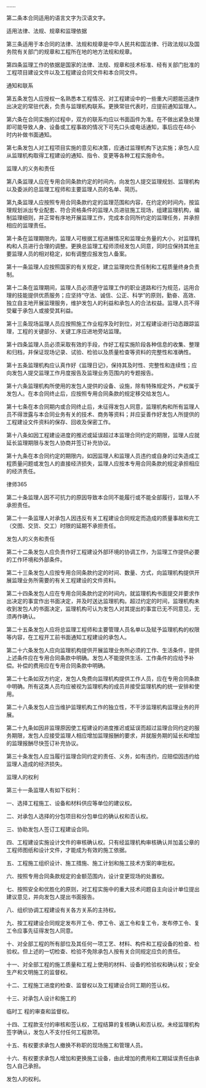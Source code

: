
 ……
 
 第二条本合同适用的语言文字为汉语文字。
 
 适用法律、法规、规章和监理依据
 
 第三条适用于本合同的法律、法规和规章是中华人民共和国法律、行政法规以及国务院有关部门的规章和工程所在地的地方法规和规章。
 
 第四条监理工作的依据是国家的法律、法规、规章和技术标准、经有关部门批准的工程项目建设文件以及工程建设合同文件和本合同文件。
 
 通知和联系
 
 第五条发包人应授权一名熟悉本工程情况、对工程建设中的一些重大问题能迅速作出决定的常驻代表，负责与监理机构联系。更换常驻代表时，应提前通知监理人。
 
 第六条在合同实施的过程中，双方的联系均应以书面函件为准。在不做出紧急处理即可能导致人身、设备或工程事故的情况下可先口头或电话通知，事后应在48小时内补做书面通知。
 
 第七条发包人对工程项目实施的意见和决策，应通过监理机构下达实施；承包人应从监理机构取得工程建设的通知、指令、变更等各种工程实施命令。
 
 监理人的义务和责任
 
 第八条监理人应在专用合同条款约定的时间内，向发包人提交监理规划、监理机构以及委派的总监理工程师和主要监理人员的名单、简历。
 
 第九条监理人应按照专用合同条款约定的监理范围和内容，在约定的时间内，按监理规划派出专业配套、符合资格条件的监理人员进驻施工现场，组建监理机构，编制监理细则，并正常有序地开展监理工作，完成本合同所约定的监理任务，并承担相应的监理责任。
 
 第十条在监理期限内，监理人可根据工程进展情况和监理业务量的大小，对监理机构和人员进行合理的调整。更换总监理工程师须经发包人同意，同时应保持其他主要监理人员的相对稳定，如有调整应报发包人备案。
 
 第十一条监理人应按照国家的有关规定，建立监理岗位责任制和工程质量终身负责制。
 
 第十二条在监理期间，监理人员必须遵守监理工作的职业道路和行为规范，运用合理的技能提供优质服务；应坚持“守法、诚信、公正、科学”的原则，勤奋、高效、独立自主地开展监理服务，维护发包人的利益和承包人的合法权益。监理人员不得受雇于承包人或接受其利益。
 
 第十三条现场监理人员应按照施工作业程序及时到位，对工程建设进行动态跟踪监理，工程的关键部分、关键工序应进地旁站监理。
 
 第十四条监理人员必须采取有效的手段，作好工程实施阶段各种信息的收集、整理和归档，并保证现场记录、试验、检验以及质量检查等资料的完整性和准确性。
 
 第十五条监理机构应认真作好《监理日记》，保持其及时性、完整性和连续性；应向发包人提交监理工作月度报告及监理业务范围内的专题报告。
 
 第十六条监理机构所使用的发包人提供的设备、设施，除有特殊规定外，产权属于发包人。在本合同终止后，应按照专用合同条款的规定移交给发包人。
 
 第十七条在本合同期内或合同终止后，未征得发包人同意，监理机构和所有监理人员不得泄露与本合同业务有关的技术、商务等资料；并应妥善作好发包人所提供的工程建设文件资料的保存、回收及保密工作。
 
 第十八条如因工程建设进度的推迟或延误超过本监理合同约定的期限，监理人应就延长监理期限与发包人协商并签订补充协议。
 
 第十九条在本合同约定的期限内，如因监理人和监理人员违约或自身的过失造成工程质量问题或发包人的直接经济损失，监理人应按本专用合同条款的规定承担相应的经济责任。
 




 
律师365






 第二十条监理人因不可抗力的原因导致本合同不能履行或不能全部履行，监理人不承担责任。

 

 第二十一条监理人对承包人因违反有关工程建设合同规定而造成的质量事故和完工（交图、交货、交工）时限的延期不承担责任。

 

 发包人的义务和责任

 

 第二十二条发包人应负责作好工程建设外部环境的协调工作，为监理工作提供必要的工作环境和外部条件。

 

 第二十三条发包人应按专用合同条款约定的时间、数量、方式，向监理机构提供开展监理业务所需要的有关工程建设的文件资料。

 

 第二十四条发包人应在专用合同条款约定的时间内，就监理机构书面提交并要求作出决定的事宜作出书面决定，并及时送达监理机构。超过约定的时间，监理机构未收到发包人的书面决定，监理机构可认为发包人对其提出的事宜已无不同意见，无须再作确认。

 

 第二十五条发包人应将总监理工程师和主要管理人员名单以及赋予监理机构的权限等内容，在工程开工前书面通知工程建设的承包人。

 

 第二十六条发包人应向监理机构提供开展监理业务所必须的工作、生活条件，提供上述条件应在专用合同条款中明确。发包人不能提供生活、工作条件的应给予补偿。补偿的费用应在专用合同条款中明确。

 

 第二十七条如双方约定，发包人免费向监理机构提供工作人员，应在专用合同条款中明确。所有这类人员均应被视为监理机构的成员并接受监理机构的统一安排和使用。

 

 第二十八条发包人应当维护监理机构工作的独立性，不干涉监理机构监理业务的开展。

 

 第二十九条如因非监理原因使工程建设的进度推迟或延误而超过监理合同约定的服务期限，发包人应接受监理人相应增加监理报酬的要求，并就服务期的延长和增加的监理报酬尽快签订补充协议。

 

 第三十条发包人应当履行监理合同约定的责任、义务，如有违约，应赔偿因违约给监理人造成的经济损失。

 

 监理人的权利

 

 第三十一条监理人有如下权利：

 

 一、选择工程施工、设备和材料供应等单位的建议权。

 

 二、对承包人选择的分包项目和分包单位的确认权和否认权。

 

 三、协助发包人签订工程建设合同。

 

 四、工程建设实施设计文件的审核确认权。只有经监理机构审核确认并加盖公章的工程师图纸和设计文件，才能成为有效的施工依据。

 

 五、工程施工组织设计、施工措施、施工计划和施工技术方案的审批权。

 

 六、按照专用合同条款规定的金额范围内，设计变更现场的处置权。

 

 七、按照安全和优胜化的原则，对工程实施中的重大技术问题自主向设计单位提出建议意见，并向发包人提出书面报告。

 

 八、组织协调工程建设有关各方关系的主持权。

 

 九、按工程建设合同规定发布开工令、停工令、返工令和复工令，发布停工令、复工令应事先征得发包人同意。

 

 十、对全部工程的所有部位及其任何一项工艺、材料、构件和工程设备的检查、检验权。但上述的一切检查、检验不免除承包人按有关合同规定应负的责任。

 

 十一、对全部工程的施工质量和工程上使用的材料、设备的检验权和确认权；安全生产和文明施工的监督权。

 

 十二、工程施工进度的检查、监督权以及工程建设合同工期的签认权。

 

 十三、对承包人设计和施工的

临时工
程的审查和监督权。

 

 十四、工程款支付的审核和签认权，工程结算的复核确认和否认权。未经监理机构签字确认，发包人不支付任何工程款项。

 

 十五、有权要求承包人撤换不称职的现场施工和管理人员。

 

 十六、有权要求承包人增加和更换施工设备，由此增加的费用和工期延误责任由承包人自己承担。

 

 发包人的权利。

 

 


 

 
 
 
 
 
  


  
 

  


  


  
 
 
 
 

